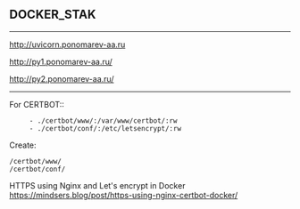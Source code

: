 ## DOCKER_STAK

---

http://uvicorn.ponomarev-aa.ru

http://py1.ponomarev-aa.ru/

http://py2.ponomarev-aa.ru/

---

For CERTBOT::
```
     - ./certbot/www/:/var/www/certbot/:rw
     - ./certbot/conf/:/etc/letsencrypt/:rw
```

Create: 

```
/certbot/www/
/certbot/conf/
```

HTTPS using Nginx and Let's encrypt in Docker
https://mindsers.blog/post/https-using-nginx-certbot-docker/